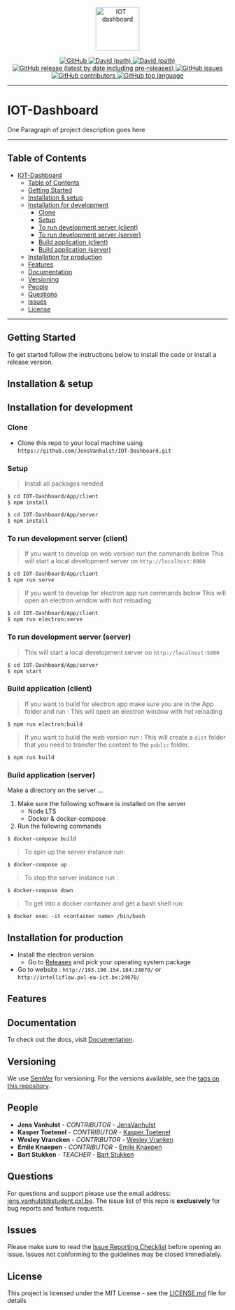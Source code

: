 <p align="center">
  <a href="https://github.com/JensVanhulst/IOT-Dashboard" target="_blank" rel="noopener noreferrer">
    <img width="100" src="/App/client/public/favicon.ico" alt="IOT dashboard">
  </a>
</p>

<p align="center">
   <a href="https://opensource.org/licenses/MIT">
    <img alt="GitHub" src="https://img.shields.io/github/license/JensVanhulst/IOT-Dashboard?style=for-the-badge">
  </a>

  <a href="https://github.com/JensVanhulst/IOT-Dashboard/network/dependencies">
    <img alt="David (path)" src="https://img.shields.io/david/JensVanhulst/IOT-Dashboard?label=Website%20dependencies&path=App%2Fclient&style=for-the-badge">
  </a>

  <a href="https://github.com/JensVanhulst/IOT-Dashboard/network/dependencies">
    <img alt="David (path)" src="https://img.shields.io/david/JensVanhulst/IOT-Dashboard?label=Server%20dependencies&path=App%2Fserver&style=for-the-badge">
  </a>

  <a href="https://github.com/JensVanhulst/IOT-Dashboard/releases">
    <img alt="GitHub release (latest by date including pre-releases)" src="https://img.shields.io/github/v/release/JensVanhulst/IOT-Dashboard?include_prereleases&style=for-the-badge">
  </a>

  <a href="https://github.com/JensVanhulst/IOT-Dashboard/issues">
    <img alt="GitHub issues" src="https://img.shields.io/github/issues/JensVanhulst/IOT-Dashboard?style=for-the-badge">
  </a>

  <a href="https://github.com/JensVanhulst/IOT-Dashboard/graphs/contributors">
    <img alt="GitHub contributors" src="https://img.shields.io/github/contributors/JensVanhulst/IOT-Dashboard?style=for-the-badge" alt="Contributions">
  </a>

  <a href="#">
    <img alt="GitHub top language" src="https://img.shields.io/github/languages/top/JensVanhulst/IOT-Dashboard?style=for-the-badge" alt="Language">
  </a>

</p>

---

# IOT-Dashboard

One Paragraph of project description goes here

---

## Table of Contents

- [IOT-Dashboard](#iot-dashboard)
  - [Table of Contents](#table-of-contents)
  - [Getting Started](#getting-started)
  - [Installation & setup](#installation--setup)
  - [Installation for development](#installation-for-development)
    - [Clone](#clone)
    - [Setup](#setup)
    - [To run development server (client)](#to-run-development-server-client)
    - [To run development server (server)](#to-run-development-server-server)
    - [Build application (client)](#build-application-client)
    - [Build application (server)](#build-application-server)
  - [Installation for production](#installation-for-production)
  - [Features](#features)
  - [Documentation](#documentation)
  - [Versioning](#versioning)
  - [People](#people)
  - [Questions](#questions)
  - [Issues](#issues)
  - [License](#license)

---

## Getting Started

To get started follow the instructions below to install the code or install a release version.

## Installation & setup

## Installation for development

### Clone

- Clone this repo to your local machine using `https://github.com/JensVanhulst/IOT-Dashboard.git`

### Setup

> Install all packages needed

```shell
$ cd IOT-Dashboard/App/client
$ npm install

$ cd IOT-Dashboard/App/server
$ npm install
```

### To run development server (client)

> If you want to develop on web version run the commands below
> This will start a local development server on `http://localhost:8080`

```shell
$ cd IOT-Dashboard/App/client
$ npm run serve
```

> If you want to develop for electron app run commands below
> This will open an electron window with hot reloading

```shell
$ cd IOT-Dashboard/App/client
$ npm run electron:serve
```

### To run development server (server)

> This will start a local development server on `http://localhost:5000`

```shell
$ cd IOT-Dashboard/App/server
$ npm start
```

### Build application (client)

> If you want to build for electron app make sure you are in the App folder and run :
> This will open an electron window with hot reloading

```shell
$ npm run electron:build
```

> If you want to build the web version run :
> This will create a `dist` folder that you need to transfer the content to the `public` folder.

```shell
$ npm run build
```

### Build application (server)

Make a directory on the server ...

1. Make sure the following software is installed on the server
   - Node LTS
   - Docker & docker-compose
2. Run the following commands

```shell
$ docker-compose build
```

> To spin up the server instance run:

```shell
$ docker-compose up
```

> To stop the server instance run :

```shell
$ docker-compose down
```

> To get into a docker container and get a bash shell run:

```shell
$ docker exec -it <container name> /bin/bash
```

## Installation for production

- Install the electron version
  - Go to [Releases](https://github.com/JensVanhulst/IOT-Dashboard/releases) and pick your operating system package
- Go to website : `http://193.190.154.184:24070/` or `http://intelliflow.pxl-ea-ict.be:24070/`

## Features

## Documentation

To check out the docs, visit [Documentation](https://vanhulstjens.gitbook.io/iot-dashboard/).

## Versioning

We use [SemVer](http://semver.org/) for versioning. For the versions available, see the [tags on this repository](https://github.com/your/project/tags).

## People

- **Jens Vanhulst** - _CONTRIBUTOR_ - [JensVanhulst](https://github.com/JensVanhulst)
- **Kasper Toetenel** - _CONTRIBUTOR_ - [Kasper Toetenel](https://github.com/SheldonPi1999)
- **Wesley Vrancken** - _CONTRIBUTOR_ - [Wesley Vranken](https://github.com/wesvr)
- **Emile Knaepen** - _CONTRIBUTOR_ - [Emile Knaepen](https://github.com/eknaepen)
- **Bart Stukken** - _TEACHER_ - [Bart Stukken](https://github.com/Bart-PXL)

## Questions

For questions and support please use the email address: jens.vanhulst@student.pxl.be.
The issue list of this repo is **exclusively** for bug reports and feature requests.

## Issues

Please make sure to read the [Issue Reporting Checklist]() before opening an issue. Issues not conforming to the guidelines may be closed immediately.

## License

This project is licensed under the MIT License - see the [LICENSE.md](LICENSE.md) file for details
